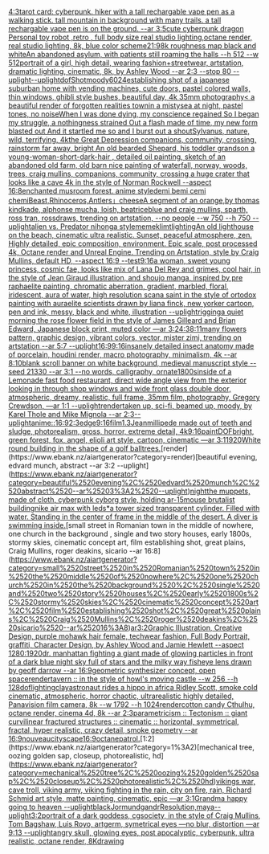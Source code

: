 [4:3](https://www.ebank.nz/aiartgenerator?category=4%3A3)[tarot card: cyberpunk. hiker with a tall rechargable vape pen as a walking stick. tall mountain in background with many trails. a tall rechargable vape pen is on the ground. --ar 3:5](https://www.ebank.nz/aiartgenerator?category=tarot%2520card%3A%2520cyberpunk.%2520hiker%2520with%2520a%2520tall%2520rechargable%2520vape%2520pen%2520as%2520a%2520walking%2520stick.%2520tall%2520mountain%2520in%2520background%2520with%2520many%2520trails.%2520a%2520tall%2520rechargable%2520vape%2520pen%2520is%2520on%2520the%2520ground.%2520--ar%25203%3A5)[cute cyberpunk dragon Personal toy robot ,retro , full body size real studio lighting,octane render, real studio lighting, 8k, blue color scheme](https://www.ebank.nz/aiartgenerator?category=cute%2520cyberpunk%2520dragon%2520Personal%2520toy%2520robot%2520%2Cretro%2520%2C%2520full%2520body%2520size%2520real%2520studio%2520lighting%2Coctane%2520render%2C%2520real%2520studio%2520lighting%2C%25208k%2C%2520blue%2520color%2520scheme)[21:9](https://www.ebank.nz/aiartgenerator?category=21%3A9)[8k roughness map black and white](https://www.ebank.nz/aiartgenerator?category=8k%2520roughness%2520map%2520black%2520and%2520white)[An abandoned asylum, with patients still roaming the halls --h 512 --w 512](https://www.ebank.nz/aiartgenerator?category=An%2520abandoned%2520asylum%2C%2520with%2520patients%2520still%2520roaming%2520the%2520halls%2520--h%2520512%2520--w%2520512)[portrait of a girl, high detail, wearing fashion+streetwear, artstation, dramatic lighting, cinematic, 8k, by Ashley Wood --ar 2:3 --stop 80 --uplight](https://www.ebank.nz/aiartgenerator?category=portrait%2520of%2520a%2520girl%2C%2520high%2520detail%2C%2520wearing%2520fashion%2Bstreetwear%2C%2520artstation%2C%2520dramatic%2520lighting%2C%2520cinematic%2C%25208k%2C%2520by%2520Ashley%2520Wood%2520--ar%25202%3A3%2520--stop%252080%2520--uplight)[--uplight](https://www.ebank.nz/aiartgenerator?category=--uplight)[dof](https://www.ebank.nz/aiartgenerator?category=dof)[Shot](https://www.ebank.nz/aiartgenerator?category=Shot)[moody](https://www.ebank.nz/aiartgenerator?category=moody)[6024](https://www.ebank.nz/aiartgenerator?category=6024)[establishing shot of a japanese suburban home with vending machines, cute doors, pastel colored walls, thin windows, ghibli style bushes, beautiful day, 4k 35mm photography](https://www.ebank.nz/aiartgenerator?category=establishing%2520shot%2520of%2520a%2520japanese%2520suburban%2520home%2520with%2520vending%2520machines%2C%2520cute%2520doors%2C%2520pastel%2520colored%2520walls%2C%2520thin%2520windows%2C%2520ghibli%2520style%2520bushes%2C%2520beautiful%2520day%2C%25204k%252035mm%2520photography)[< a beautiful render of forgotten realities townin a mistysea at night, pastel tones, no noise](https://www.ebank.nz/aiartgenerator?category=%3C%2520a%2520beautiful%2520render%2520of%2520forgotten%2520realities%2520townin%2520a%2520mistysea%2520at%2520night%2C%2520pastel%2520tones%2C%2520no%2520noise)[When I was done dying, my conscience regained So I began my struggle, a nothingness strained Out a flash made of time, my new form blasted out And it startled me so and I burst out a shout](https://www.ebank.nz/aiartgenerator?category=When%2520I%2520was%2520done%2520dying%2C%2520my%2520conscience%2520regained%2520So%2520I%2520began%2520my%2520struggle%2C%2520a%2520nothingness%2520strained%2520Out%2520a%2520flash%2520made%2520of%2520time%2C%2520my%2520new%2520form%2520blasted%2520out%2520And%2520it%2520startled%2520me%2520so%2520and%2520I%2520burst%2520out%2520a%2520shout)[Sylvanus, nature, wild, terrifying, 4k](https://www.ebank.nz/aiartgenerator?category=Sylvanus%2C%2520nature%2C%2520wild%2C%2520terrifying%2C%25204k)[the Great Depression  companions, community, crossing, rainstorm far away, bright An old bearded Shepard, his toddler grandson a young-woman-short-dark-hair , detailed oil painting, sketch of an abandoned old farm, old barn nice painting of waterfall, norway, woods, trees, craig mullins,  companions, community, crossing a huge crater that looks like a cave 4k in the style of Norman Rockwell --aspect 16:8](https://www.ebank.nz/aiartgenerator?category=the%2520Great%2520Depression%2520%2520companions%2C%2520community%2C%2520crossing%2C%2520rainstorm%2520far%2520away%2C%2520bright%2520An%2520old%2520bearded%2520Shepard%2C%2520his%2520toddler%2520grandson%2520a%2520young-woman-short-dark-hair%2520%2C%2520detailed%2520oil%2520painting%2C%2520sketch%2520of%2520an%2520abandoned%2520old%2520farm%2C%2520old%2520barn%2520nice%2520painting%2520of%2520waterfall%2C%2520norway%2C%2520woods%2C%2520trees%2C%2520craig%2520mullins%2C%2520%2520companions%2C%2520community%2C%2520crossing%2520a%2520huge%2520crater%2520that%2520looks%2520like%2520a%2520cave%25204k%2520in%2520the%2520style%2520of%2520Norman%2520Rockwell%2520--aspect%252016%3A8)[enchanted musroom forest. anime style](https://www.ebank.nz/aiartgenerator?category=enchanted%2520musroom%2520forest.%2520anime%2520style)[demi bemi cemi chemi](https://www.ebank.nz/aiartgenerator?category=demi%2520bemi%2520cemi%2520chemi)[Beast,Rhinoceros,Antlers」](https://www.ebank.nz/aiartgenerator?category=Beast%2CRhinoceros%2CAntlers%E3%80%8D)[cheese](https://www.ebank.nz/aiartgenerator?category=cheese)[A segment of an orange,by thomas kindkade, alphonse mucha, loish, beatriceblue and craig mullins, sparth, ross tran, rossdraws, trending on artstation, --no people --w 750 --h 750 --uplight](https://www.ebank.nz/aiartgenerator?category=A%2520segment%2520of%2520an%2520orange%2Cby%2520thomas%2520kindkade%2C%2520alphonse%2520mucha%2C%2520loish%2C%2520beatriceblue%2520and%2520craig%2520mullins%2C%2520sparth%2C%2520ross%2520tran%2C%2520rossdraws%2C%2520trending%2520on%2520artstation%2C%2520--no%2520people%2520--w%2520750%2520--h%2520750%2520--uplight)[alien vs. Predator nihonga style](https://www.ebank.nz/aiartgenerator?category=alien%2520vs.%2520Predator%2520nihonga%2520style)[meme](https://www.ebank.nz/aiartgenerator?category=meme)[klimt](https://www.ebank.nz/aiartgenerator?category=klimt)[lighting](https://www.ebank.nz/aiartgenerator?category=lighting)[An old lighthouse on the beach, cinematic ultra realistic. Sunset, peaceful atmosphere, zen. Highly detailed, epic composition, environment. Epic scale, post processed 4k, Octane render and Unreal Engine. Trending on Artstation, style by Craig Mullins, default HD, --aspect 16:9 --test](https://www.ebank.nz/aiartgenerator?category=An%2520old%2520lighthouse%2520on%2520the%2520beach%2C%2520cinematic%2520ultra%2520realistic.%2520Sunset%2C%2520peaceful%2520atmosphere%2C%2520zen.%2520Highly%2520detailed%2C%2520epic%2520composition%2C%2520environment.%2520Epic%2520scale%2C%2520post%2520processed%25204k%2C%2520Octane%2520render%2520and%2520Unreal%2520Engine.%2520Trending%2520on%2520Artstation%2C%2520style%2520by%2520Craig%2520Mullins%2C%2520default%2520HD%2C%2520--aspect%252016%3A9%2520--test)[9:16](https://www.ebank.nz/aiartgenerator?category=9%3A16)[a woman, sweet young princess, cosmic fae, looks like mix of Lana Del Rey and grimes, cool hair, in the style of Jean Giraud illustration, and shoujo manga, inspired by pre raphaelite painting, chromatic aberration, gradient, marbled, floral, iridescent, aura of water, high resolution scan](https://www.ebank.nz/aiartgenerator?category=a%2520woman%2C%2520sweet%2520young%2520princess%2C%2520cosmic%2520fae%2C%2520looks%2520like%2520mix%2520of%2520Lana%2520Del%2520Rey%2520and%2520grimes%2C%2520cool%2520hair%2C%2520in%2520the%2520style%2520of%2520Jean%2520Giraud%2520illustration%2C%2520and%2520shoujo%2520manga%2C%2520inspired%2520by%2520pre%2520raphaelite%2520painting%2C%2520chromatic%2520aberration%2C%2520gradient%2C%2520marbled%2C%2520floral%2C%2520iridescent%2C%2520aura%2520of%2520water%2C%2520high%2520resolution%2520scan)[a saint in the style of ortodox painting with aura](https://www.ebank.nz/aiartgenerator?category=a%2520saint%2520in%2520the%2520style%2520of%2520ortodox%2520painting%2520with%2520aura)[elite scientists drawn by liana finck, new yorker cartoon, pen and ink, messy, black and white, illustration --uplight](https://www.ebank.nz/aiartgenerator?category=elite%2520scientists%2520drawn%2520by%2520liana%2520finck%2C%2520new%2520yorker%2520cartoon%2C%2520pen%2520and%2520ink%2C%2520messy%2C%2520black%2520and%2520white%2C%2520illustration%2520--uplight)[rigging](https://www.ebank.nz/aiartgenerator?category=rigging)[a quiet morning the rose flower field in the style of James Gilleard and Brian Edward, Japanese block print, muted color —ar 3:2](https://www.ebank.nz/aiartgenerator?category=a%2520quiet%2520morning%2520the%2520rose%2520flower%2520field%2520in%2520the%2520style%2520of%2520James%2520Gilleard%2520and%2520Brian%2520Edward%2C%2520Japanese%2520block%2520print%2C%2520muted%2520color%2520%E2%80%94ar%25203%3A2)[4:3](https://www.ebank.nz/aiartgenerator?category=4%3A3)[8:11](https://www.ebank.nz/aiartgenerator?category=8%3A11)[many flowers pattern, graphic design, vibrant colors, vector, mister zimi, trending on artstation --ar 5:7 --uplight](https://www.ebank.nz/aiartgenerator?category=many%2520flowers%2520pattern%2C%2520graphic%2520design%2C%2520vibrant%2520colors%2C%2520vector%2C%2520mister%2520zimi%2C%2520trending%2520on%2520artstation%2520--ar%25205%3A7%2520--uplight)[16:9](https://www.ebank.nz/aiartgenerator?category=16%3A9)[9:16](https://www.ebank.nz/aiartgenerator?category=9%3A16)[insanely detailed insect anatomy made of porcelain, houdini render, macro photography,  minimalism, 4k --ar 8:10](https://www.ebank.nz/aiartgenerator?category=insanely%2520detailed%2520insect%2520anatomy%2520made%2520of%2520porcelain%2C%2520houdini%2520render%2C%2520macro%2520photography%2C%2520%2520minimalism%2C%25204k%2520--ar%25208%3A10)[blank scroll banner on white background, medieval manuscript style --seed 21330 --ar 3:1 --no words, calligraphy, ornate](https://www.ebank.nz/aiartgenerator?category=blank%2520scroll%2520banner%2520on%2520white%2520background%2C%2520medieval%2520manuscript%2520style%2520--seed%252021330%2520--ar%25203%3A1%2520--no%2520words%2C%2520calligraphy%2C%2520ornate)[1800s](https://www.ebank.nz/aiartgenerator?category=1800s)[](https://www.ebank.nz/aiartgenerator?category=)[inside of a Lemonade fast food restaurant, direct wide angle view from the exterior looking in through shop windows and wide front glass double door, atmospheric, dreamy, realistic, full frame, 35mm film, photography, Gregory Crewdson, —ar 1:1 --uplight](https://www.ebank.nz/aiartgenerator?category=inside%2520of%2520a%2520Lemonade%2520fast%2520food%2520restaurant%2C%2520direct%2520wide%2520angle%2520view%2520from%2520the%2520exterior%2520looking%2520in%2520through%2520shop%2520windows%2520and%2520wide%2520front%2520glass%2520double%2520door%2C%2520atmospheric%2C%2520dreamy%2C%2520realistic%2C%2520full%2520frame%2C%252035mm%2520film%2C%2520photography%2C%2520Gregory%2520Crewdson%2C%2520%E2%80%94ar%25201%3A1%2520--uplight)[render](https://www.ebank.nz/aiartgenerator?category=render)[taken up, sci-fi, beamed up, moody, by Karel Thole and Mike Mignola --ar 2:3](https://www.ebank.nz/aiartgenerator?category=taken%2520up%2C%2520sci-fi%2C%2520beamed%2520up%2C%2520moody%2C%2520by%2520Karel%2520Thole%2520and%2520Mike%2520Mignola%2520--ar%25202%3A3)[--uplight](https://www.ebank.nz/aiartgenerator?category=--uplight)[anime::](https://www.ebank.nz/aiartgenerator?category=anime%3A%3A)[16:9](https://www.ebank.nz/aiartgenerator?category=16%3A9)[2:3](https://www.ebank.nz/aiartgenerator?category=2%3A3)[edge](https://www.ebank.nz/aiartgenerator?category=edge)[9:16](https://www.ebank.nz/aiartgenerator?category=9%3A16)[film](https://www.ebank.nz/aiartgenerator?category=film)[1.3](https://www.ebank.nz/aiartgenerator?category=1.3)[Jean](https://www.ebank.nz/aiartgenerator?category=Jean)[millipede made out of teeth and sludge, photorealism, gross, horror, extreme detail, 4k](https://www.ebank.nz/aiartgenerator?category=millipede%2520made%2520out%2520of%2520teeth%2520and%2520sludge%2C%2520photorealism%2C%2520gross%2C%2520horror%2C%2520extreme%2520detail%2C%25204k)[9:16](https://www.ebank.nz/aiartgenerator?category=9%3A16)[paint](https://www.ebank.nz/aiartgenerator?category=paint)[DOF](https://www.ebank.nz/aiartgenerator?category=DOF)[bright, green forest, fox, angel, elioli art style, cartoon,  cinematic —ar 3:1](https://www.ebank.nz/aiartgenerator?category=bright%2C%2520green%2520forest%2C%2520fox%2C%2520angel%2C%2520elioli%2520art%2520style%2C%2520cartoon%2C%2520%2520cinematic%2520%E2%80%94ar%25203%3A1)[1920](https://www.ebank.nz/aiartgenerator?category=1920)[White round building in the shape of a golf ball](https://www.ebank.nz/aiartgenerator?category=White%2520round%2520building%2520in%2520the%2520shape%2520of%2520a%2520golf%2520ball)[trees.](https://www.ebank.nz/aiartgenerator?category=trees.)[render](https://www.ebank.nz/aiartgenerator?category=render)[beautiful evening, edvard munch, abstract --ar 3:2 --uplight](https://www.ebank.nz/aiartgenerator?category=beautiful%2520evening%2C%2520edvard%2520munch%2C%2520abstract%2520--ar%25203%3A2%2520--uplight)[night](https://www.ebank.nz/aiartgenerator?category=night)[the muppets, made of cloth, cyberpunk cyborg style, holding ar-15](https://www.ebank.nz/aiartgenerator?category=the%2520muppets%2C%2520made%2520of%2520cloth%2C%2520cyberpunk%2520cyborg%2520style%2C%2520holding%2520ar-15)[mouse brutalist building](https://www.ebank.nz/aiartgenerator?category=mouse%2520brutalist%2520building)[nike air max with leds](https://www.ebank.nz/aiartgenerator?category=nike%2520air%2520max%2520with%2520leds)[*a tower sized transparent cylinder. Filled with water. Standing in the center of frame in the middle of the desert. A diver is swimming inside.](https://www.ebank.nz/aiartgenerator?category=%2Aa%2520tower%2520sized%2520transparent%2520cylinder.%2520Filled%2520with%2520water.%2520Standing%2520in%2520the%2520center%2520of%2520frame%2520in%2520the%2520middle%2520of%2520the%2520desert.%2520A%2520diver%2520is%2520swimming%2520inside.)[small street in Romanian town in the middle of nowhere, one church in the background , single and two story houses, early 1800s, stormy skies, cinematic concept art, film establishing shot, great plains, Craig Mullins, roger deakins, sicario --ar 16:8](https://www.ebank.nz/aiartgenerator?category=small%2520street%2520in%2520Romanian%2520town%2520in%2520the%2520middle%2520of%2520nowhere%2C%2520one%2520church%2520in%2520the%2520background%2520%2C%2520single%2520and%2520two%2520story%2520houses%2C%2520early%25201800s%2C%2520stormy%2520skies%2C%2520cinematic%2520concept%2520art%2C%2520film%2520establishing%2520shot%2C%2520great%2520plains%2C%2520Craig%2520Mullins%2C%2520roger%2520deakins%2C%2520sicario%2520--ar%252016%3A8)[ar3:2](https://www.ebank.nz/aiartgenerator?category=ar3%3A2)[Graphic Illustration, Creative Design, purple mohawk hair female, techwear fashion, Full Body Portrait, graffiti, Character Design, by Ashley Wood and Jamie Hewlett --aspect 1280:1920](https://www.ebank.nz/aiartgenerator?category=Graphic%2520Illustration%2C%2520Creative%2520Design%2C%2520purple%2520mohawk%2520hair%2520female%2C%2520techwear%2520fashion%2C%2520Full%2520Body%2520Portrait%2C%2520graffiti%2C%2520Character%2520Design%2C%2520by%2520Ashley%2520Wood%2520and%2520Jamie%2520Hewlett%2520--aspect%25201280%3A1920)[dr. manhattan fighting a giant made of glowing particles in front of a dark blue night sky full of stars and the milky way fisheye lens drawn by geoff darrow --ar 16:9](https://www.ebank.nz/aiartgenerator?category=dr.%2520manhattan%2520fighting%2520a%2520giant%2520made%2520of%2520glowing%2520particles%2520in%2520front%2520of%2520a%2520dark%2520blue%2520night%2520sky%2520full%2520of%2520stars%2520and%2520the%2520milky%2520way%2520fisheye%2520lens%2520drawn%2520by%2520geoff%2520darrow%2520--ar%252016%3A9)[geometric synthesizer concept, open space](https://www.ebank.nz/aiartgenerator?category=geometric%2520synthesizer%2520concept%2C%2520open%2520space)[render](https://www.ebank.nz/aiartgenerator?category=render)[tavern :: in the style of howl's moving castle --w 256 --h 128](https://www.ebank.nz/aiartgenerator?category=tavern%2520%3A%3A%2520in%2520the%2520style%2520of%2520howl%27s%2520moving%2520castle%2520--w%2520256%2520--h%2520128)[dof](https://www.ebank.nz/aiartgenerator?category=dof)[lighting](https://www.ebank.nz/aiartgenerator?category=lighting)[clay](https://www.ebank.nz/aiartgenerator?category=clay)[astronaut rides a hippo in africa Ridley Scott, smoke cold cinematic, atmospheric, horror chaotic, ultrarealistic highly detailed, Panavision film camera, 8k --w 1792 --h 1024](https://www.ebank.nz/aiartgenerator?category=astronaut%2520rides%2520a%2520hippo%2520in%2520africa%2520Ridley%2520Scott%2C%2520smoke%2520cold%2520cinematic%2C%2520atmospheric%2C%2520horror%2520chaotic%2C%2520ultrarealistic%2520highly%2520detailed%2C%2520Panavision%2520film%2520camera%2C%25208k%2520--w%25201792%2520--h%25201024)[render](https://www.ebank.nz/aiartgenerator?category=render)[cotton candy Cthulhu, octane render, cinema 4d, 8k --ar 2:3](https://www.ebank.nz/aiartgenerator?category=cotton%2520candy%2520Cthulhu%2C%2520octane%2520render%2C%2520cinema%25204d%2C%25208k%2520--ar%25202%3A3)[parametricism :: Tectonism :: giant curvilinear fractured structures :: cinematic :: horizontal, symmetrical, fractal, hyper realistic, crazy detail, smoke geometry --ar 16:9](https://www.ebank.nz/aiartgenerator?category=parametricism%2520%3A%3A%2520Tectonism%2520%3A%3A%2520giant%2520curvilinear%2520fractured%2520structures%2520%3A%3A%2520cinematic%2520%3A%3A%2520horizontal%2C%2520symmetrical%2C%2520fractal%2C%2520hyper%2520realistic%2C%2520crazy%2520detail%2C%2520smoke%2520geometry%2520--ar%252016%3A9)[nouveau](https://www.ebank.nz/aiartgenerator?category=nouveau)[cityscape](https://www.ebank.nz/aiartgenerator?category=cityscape)[16:9](https://www.ebank.nz/aiartgenerator?category=16%3A9)[octane](https://www.ebank.nz/aiartgenerator?category=octane)[patrol.](https://www.ebank.nz/aiartgenerator?category=patrol.)[1:2](https://www.ebank.nz/aiartgenerator?category=1%3A2)[mechanical tree, oozing golden sap, closeup, photorealistic, hd](https://www.ebank.nz/aiartgenerator?category=mechanical%2520tree%2C%2520oozing%2520golden%2520sap%2C%2520closeup%2C%2520photorealistic%2C%2520hd)[vikings war, cave troll, viking army, viking fighting in the rain, city on fire, rain, Richard Schmid  art style, matte painting, cinematic, epic —ar 3:1](https://www.ebank.nz/aiartgenerator?category=vikings%2520war%2C%2520cave%2520troll%2C%2520viking%2520army%2C%2520viking%2520fighting%2520in%2520the%2520rain%2C%2520city%2520on%2520fire%2C%2520rain%2C%2520Richard%2520Schmid%2520%2520art%2520style%2C%2520matte%2520painting%2C%2520cinematic%2C%2520epic%2520%E2%80%94ar%25203%3A1)[Grandma happy going to heaven --uplight](https://www.ebank.nz/aiartgenerator?category=Grandma%2520happy%2520going%2520to%2520heaven%2520--uplight)[black](https://www.ebank.nz/aiartgenerator?category=black)[Jormundgandr](https://www.ebank.nz/aiartgenerator?category=Jormundgandr)[Resolution,maya](https://www.ebank.nz/aiartgenerator?category=Resolution%2Cmaya)[--uplight](https://www.ebank.nz/aiartgenerator?category=--uplight)[3:2](https://www.ebank.nz/aiartgenerator?category=3%3A2)[portrait of a dark goddess, cgsociety, in the style of  Craig Mullins, Tom Bagshaw, Luis Royo, artgerm, symetrical eyes —no blur, distortion —ar 9:13 --uplight](https://www.ebank.nz/aiartgenerator?category=portrait%2520of%2520a%2520dark%2520goddess%2C%2520cgsociety%2C%2520in%2520the%2520style%2520of%2520%2520Craig%2520Mullins%2C%2520Tom%2520Bagshaw%2C%2520Luis%2520Royo%2C%2520artgerm%2C%2520symetrical%2520eyes%2520%E2%80%94no%2520blur%2C%2520distortion%2520%E2%80%94ar%25209%3A13%2520--uplight)[angry skull, glowing eyes, post apocalyptic, cyberpunk, ultra realistic, octane render, 8K](https://www.ebank.nz/aiartgenerator?category=angry%2520skull%2C%2520glowing%2520eyes%2C%2520post%2520apocalyptic%2C%2520cyberpunk%2C%2520ultra%2520realistic%2C%2520octane%2520render%2C%25208K)[drawing](https://www.ebank.nz/aiartgenerator?category=drawing)